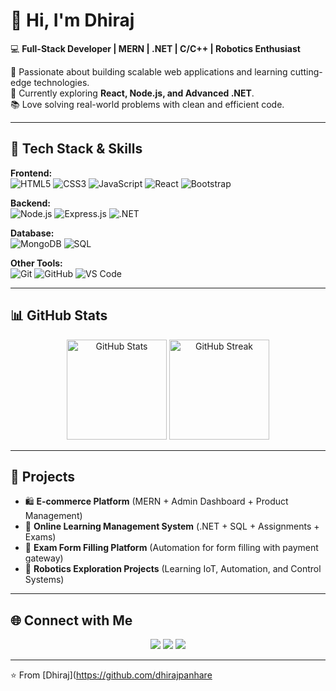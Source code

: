 # 👋 Hi, I'm Dhiraj  

💻 **Full-Stack Developer | MERN | .NET | C/C++ | Robotics Enthusiast**  

🚀 Passionate about building scalable web applications and learning cutting-edge technologies.  
🌱 Currently exploring **React, Node.js, and Advanced .NET**.  
📚 Love solving real-world problems with clean and efficient code.  

---

## 🔧 Tech Stack & Skills

**Frontend:**  
![HTML5](https://img.shields.io/badge/HTML5-E34F26?style=flat&logo=html5&logoColor=white) 
![CSS3](https://img.shields.io/badge/CSS3-1572B6?style=flat&logo=css3&logoColor=white) 
![JavaScript](https://img.shields.io/badge/JavaScript-F7DF1E?style=flat&logo=javascript&logoColor=black) 
![React](https://img.shields.io/badge/React-20232A?style=flat&logo=react&logoColor=61DAFB) 
![Bootstrap](https://img.shields.io/badge/Bootstrap-563D7C?style=flat&logo=bootstrap&logoColor=white)

**Backend:**  
![Node.js](https://img.shields.io/badge/Node.js-339933?style=flat&logo=nodedotjs&logoColor=white) 
![Express.js](https://img.shields.io/badge/Express.js-000000?style=flat&logo=express&logoColor=white) 
![.NET](https://img.shields.io/badge/.NET-512BD4?style=flat&logo=dotnet&logoColor=white)

**Database:**  
![MongoDB](https://img.shields.io/badge/MongoDB-4EA94B?style=flat&logo=mongodb&logoColor=white) 
![SQL](https://img.shields.io/badge/SQL-025E8C?style=flat&logo=postgresql&logoColor=white)

**Other Tools:**  
![Git](https://img.shields.io/badge/Git-F05032?style=flat&logo=git&logoColor=white) 
![GitHub](https://img.shields.io/badge/GitHub-181717?style=flat&logo=github&logoColor=white) 
![VS Code](https://img.shields.io/badge/VSCode-0078D4?style=flat&logo=visualstudiocode&logoColor=white)

---

## 📊 GitHub Stats

<p align="center">
  <img src="https://github-readme-stats.vercel.app/api?username=YOUR_GITHUB_USERNAME&show_icons=true&theme=radical" alt="GitHub Stats" height="160"/>
  <img src="https://github-readme-streak-stats.herokuapp.com/?user=YOUR_GITHUB_USERNAME&theme=radical" alt="GitHub Streak" height="160"/>
</p>

---

## 🚀 Projects

- 🛍 **E-commerce Platform** (MERN + Admin Dashboard + Product Management)  
- 📂 **Online Learning Management System** (.NET + SQL + Assignments + Exams)  
- 📄 **Exam Form Filling Platform** (Automation for form filling with payment gateway)  
- 🤖 **Robotics Exploration Projects** (Learning IoT, Automation, and Control Systems)  

---

## 🌐 Connect with Me  

<p align="center">
  <a href="https://www.linkedin.com/in/dhirajpanhare/"><img src="https://img.shields.io/badge/LinkedIn-0077B5?style=flat&logo=linkedin&logoColor=white"/></a>
  <a href="dhirajpanhare08@gmail.com"><img src="https://img.shields.io/badge/Gmail-D14836?style=flat&logo=gmail&logoColor=white"/></a>
  <a href="(https://github.com/dhirajpanhare)"><img src="https://img.shields.io/badge/GitHub-181717?style=flat&logo=github&logoColor=white"/></a>
</p>

---

⭐️ From [Dhiraj](https://github.com/dhirajpanhare
